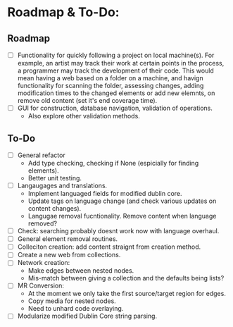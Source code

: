 # Roadmap & To-Do:

## Roadmap
- [ ] Functionality for quickly following a project on local machine(s). For example, an artist may track their work at certain points in the process, a programmer may track the development of their code. This would mean having a web based on a folder on a machine, and havign functionality for scanning the folder, assessing changes, adding modification times to the changed elements or add new elemnts, on remove old content (set it's end coverage time).
- [ ] GUI for construction, database navigation, validation of operations.
    - Also explore other validation methods.

## To-Do
- [ ] General refactor
    - Add type checking, checking if None (espicially for finding elements).
    - Better unit testing.
- [ ] Langaugages and translations.
    - Implement languaged fields for modified dublin core.
    - Update tags on language change (and check various updates on content changes).
    - Langugae removal fucntionality. Remove content when language removed?
- [ ] Check: searching probably doesnt work now with language overhaul.
- [ ] General element removal routines.
- [ ] Colleciton creation: add content straignt from creation method.
- [ ] Create a new web from collections.
- [ ] Network creation:
    - Make edges between nested nodes.
    - Mis-match between giving a collection and the defaults being lists?
- [ ] MR Conversion:
    - At the moment we only take the first source/target region for edges.
    - Copy media for nested nodes.
    - Need to unhard code overlaying.
- [ ] Modularize modified Dublin Core string parsing.